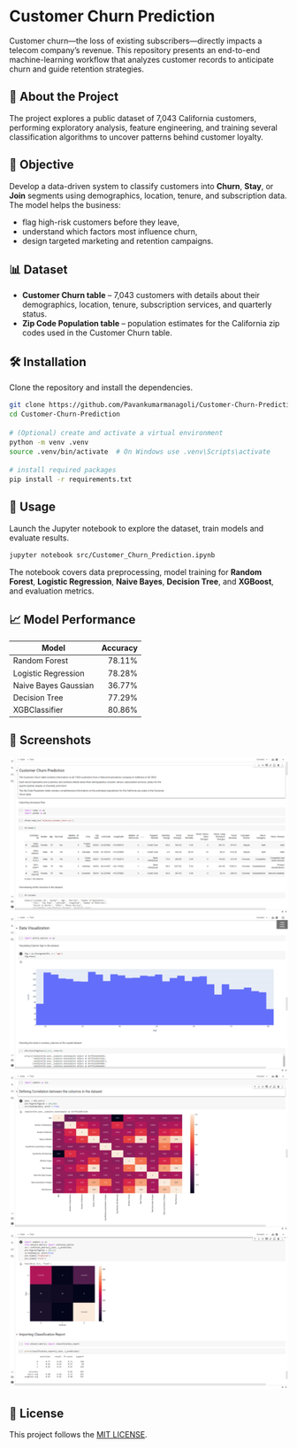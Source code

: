 
# Customer Churn Prediction

Customer churn—the loss of existing subscribers—directly impacts a telecom company’s revenue. This repository presents an end-to-end machine-learning workflow that analyzes customer records to anticipate churn and guide retention strategies.

## 📖 About the Project
The project explores a public dataset of 7,043 California customers, performing exploratory analysis, feature engineering, and training several classification algorithms to uncover patterns behind customer loyalty.

## 📌 Objective
Develop a data-driven system to classify customers into **Churn**, **Stay**, or **Join** segments using demographics, location, tenure, and subscription data. The model helps the business:

- flag high-risk customers before they leave,
- understand which factors most influence churn,
- design targeted marketing and retention campaigns.

## 📊 Dataset
- **Customer Churn table** – 7,043 customers with details about their demographics, location, tenure, subscription services, and quarterly status.
- **Zip Code Population table** – population estimates for the California zip codes used in the Customer Churn table.

## 🛠️ Installation
Clone the repository and install the dependencies.

```bash
git clone https://github.com/Pavankumarmanagoli/Customer-Churn-Prediction.git
cd Customer-Churn-Prediction

# (Optional) create and activate a virtual environment
python -m venv .venv
source .venv/bin/activate  # On Windows use .venv\Scripts\activate

# install required packages
pip install -r requirements.txt
```

## 🚀 Usage
Launch the Jupyter notebook to explore the dataset, train models and evaluate results.

```bash
jupyter notebook src/Customer_Churn_Prediction.ipynb
```

The notebook covers data preprocessing, model training for **Random Forest**, **Logistic Regression**, **Naive Bayes**, **Decision Tree**, and **XGBoost**, and evaluation metrics.

## 📈 Model Performance
| Model                  | Accuracy |
|------------------------|---------:|
| Random Forest          | 78.11%   |
| Logistic Regression    | 78.28%   |
| Naive Bayes Gaussian   | 36.77%   |
| Decision Tree          | 77.29%   |
| XGBClassifier          | 80.86%   |

## 👀 Screenshots
<img src="/assets/1.png" alt="Exploratory Data Analysis" />
<img src="/assets/2.png" alt="Model Training" />
<img src="/assets/3.png" alt="Confusion Matrix" />
<img src="/assets/4.png" alt="Feature Importance" />



## 🪪 License
This project follows the [MIT LICENSE](https://choosealicense.com/licenses/mit/).


    

